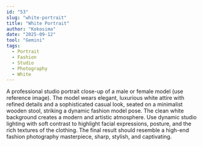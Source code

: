 ```yaml
---
id: "53"
slug: "white-portrait"
title: "White Portrait"
author: "Kokosima"
date: "2025-09-12"
tool: "Gemini"
tags:
  - Portrait
  - Fashion
  - Studio
  - Photography
  - White
---
```


A professional studio portrait close-up of a male or female model (use reference image). The model wears elegant, luxurious white attire with refined details and a sophisticated casual look, seated on a minimalist wooden stool, striking a dynamic fashion model pose. The clean white background creates a modern and artistic atmosphere. Use dynamic studio lighting with soft contrast to highlight facial expressions, posture, and the rich textures of the clothing. The final result should resemble a high-end fashion photography masterpiece, sharp, stylish, and captivating.
